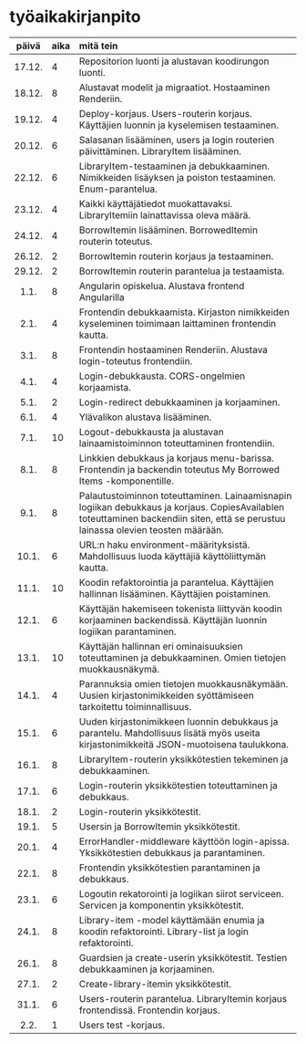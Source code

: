 # työaikakirjanpito

| päivä | aika | mitä tein  |
| :----:|:-----| :-----|
| 17.12. | 4 | Repositorion luonti ja alustavan koodirungon luonti. |
| 18.12. | 8 | Alustavat modelit ja migraatiot. Hostaaminen Renderiin. |
| 19.12. | 4 | Deploy-korjaus. Users-routerin korjaus. Käyttäjien luonnin ja kyselemisen testaaminen. |
| 20.12. | 6 | Salasanan lisääminen, users ja login routerien päivittäminen. LibraryItem lisääminen. |
| 22.12. | 6 | LibraryItem-testaaminen ja debukkaaminen. Nimikkeiden lisäyksen ja poiston testaaminen. Enum-parantelua. |
| 23.12. | 4 | Kaikki käyttäjätiedot muokattavaksi. LibraryItemiin lainattavissa oleva määrä. |
| 24.12. | 4 | BorrowItemin lisääminen. BorrowedItemin routerin toteutus. |
| 26.12. | 2 | BorrowItemin routerin korjaus ja testaaminen. |
| 29.12. | 2 | BorrowItemin routerin parantelua ja testaamista. |
| 1.1. | 8 | Angularin opiskelua. Alustava frontend Angularilla |
| 2.1. | 4 | Frontendin debukkaamista. Kirjaston nimikkeiden kyseleminen toimimaan laittaminen frontendin kautta. |
| 3.1. | 8 | Frontendin hostaaminen Renderiin. Alustava login-toteutus frontendiin. |
| 4.1. | 4 | Login-debukkausta. CORS-ongelmien korjaamista. |
| 5.1. | 2 | Login-redirect debukkaaminen ja korjaaminen. |
| 6.1. | 4 | Ylävalikon alustava lisääminen. |
| 7.1. | 10 | Logout-debukkausta ja alustavan lainaamistoiminnon toteuttaminen frontendiin. |
| 8.1. | 8 | Linkkien debukkaus ja korjaus menu-barissa. Frontendin ja backendin toteutus My Borrowed Items -komponentille. |
| 9.1. | 8 | Palautustoiminnon toteuttaminen. Lainaamisnapin logiikan debukkaus ja korjaus. CopiesAvailablen toteuttaminen backendiin siten, että se perustuu lainassa olevien teosten määrään.  |
| 10.1. | 6 | URL:n haku environment-määrityksistä. Mahdollisuus luoda käyttäjiä käyttöliittymän kautta. |
| 11.1. | 10 | Koodin refaktorointia ja parantelua. Käyttäjien hallinnan lisääminen. Käyttäjien poistaminen. |
| 12.1. | 6 | Käyttäjän hakemiseen tokenista liittyvän koodin korjaaminen backendissä. Käyttäjän luonnin logiikan parantaminen. |
| 13.1. | 10 | Käyttäjän hallinnan eri ominaisuuksien toteuttaminen ja debukkaaminen. Omien tietojen muokkausnäkymä. |
| 14.1. | 4 | Parannuksia omien tietojen muokkausnäkymään. Uusien kirjastonimikkeiden syöttämiseen tarkoitettu toiminnallisuus. |
| 15.1. | 6 | Uuden kirjastonimikkeen luonnin debukkaus ja parantelu. Mahdollisuus lisätä myös useita kirjastonimikkeitä JSON-muotoisena taulukkona. |
| 16.1. | 8 | LibraryItem-routerin yksikkötestien tekeminen ja debukkaaminen. |
| 17.1. | 6 | Login-routerin yksikkötestien toteuttaminen ja debukkaus. |
| 18.1. | 2 | Login-routerin yksikkötestit. |
| 19.1. | 5 | Usersin ja BorrowItemin yksikkötestit. |
| 20.1. | 4 | ErrorHandler-middleware käyttöön login-apissa. Yksikkötestien debukkaus ja parantaminen. |
| 22.1. | 8 | Frontendin yksikkötestien parantaminen ja debukkaus. |
| 23.1. | 6 | Logoutin rekatorointi ja logiikan siirot serviceen. Servicen ja komponentin yksikkötestit. |
| 24.1. | 8 | Library-item -model käyttämään enumia ja koodin refaktorointi. Library-list ja login refaktorointi. |
| 26.1. | 8 | Guardsien ja create-userin yksikkötestit. Testien debukkaaminen ja korjaaminen. |
| 27.1. | 2 | Create-library-itemin yksikkötestit. |
| 31.1. | 6 | Users-routerin parantelua. LibraryItemin korjaus frontendissä. Frontendin korjaus. |
| 2.2. | 1 | Users test -korjaus. |